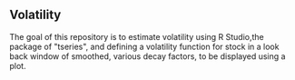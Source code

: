 ## Volatility
The goal of this repository is to estimate volatility using R Studio,the package of "tseries", and defining a volatility function for stock in a look back window of smoothed, various decay factors, to be displayed using a plot.  
